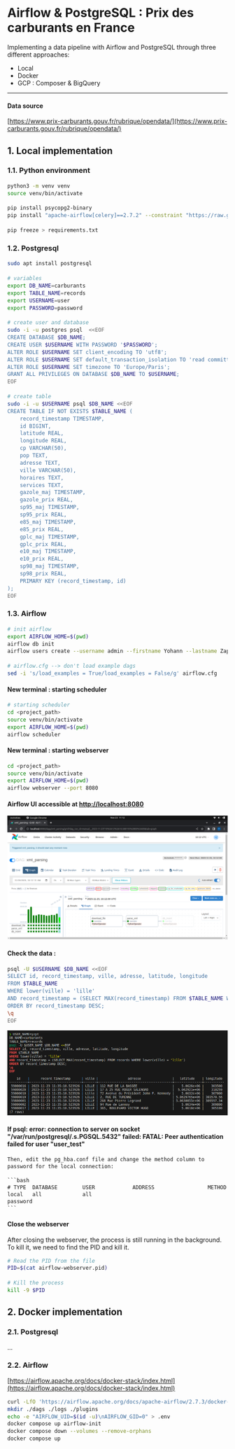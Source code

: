# Airflow & PostgreSQL : Prix des carburants en France

Implementing a data pipeline with Airflow and PostgreSQL through three different approaches:
- Local
- Docker
- GCP : Composer & BigQuery

<hr>

#### Data source
[https://www.prix-carburants.gouv.fr/rubrique/opendata/](https://www.prix-carburants.gouv.fr/rubrique/opendata/)

## 1. Local implementation

### 1.1. Python environment

```bash
python3 -m venv venv
source venv/bin/activate

pip install psycopg2-binary
pip install "apache-airflow[celery]==2.7.2" --constraint "https://raw.githubusercontent.com/apache/airflow/constraints-2.7.2/constraints-3.10.txt"

pip freeze > requirements.txt
```

### 1.2. Postgresql 

```bash
sudo apt install postgresql

# variables
export DB_NAME=carburants
export TABLE_NAME=records
export USERNAME=user
export PASSWORD=password

# create user and database
sudo -i -u postgres psql  <<EOF
CREATE DATABASE $DB_NAME;
CREATE USER $USERNAME WITH PASSWORD '$PASSWORD';
ALTER ROLE $USERNAME SET client_encoding TO 'utf8';
ALTER ROLE $USERNAME SET default_transaction_isolation TO 'read committed';
ALTER ROLE $USERNAME SET timezone TO 'Europe/Paris';
GRANT ALL PRIVILEGES ON DATABASE $DB_NAME TO $USERNAME;
EOF

# create table
sudo -i -u $USERNAME psql $DB_NAME <<EOF
CREATE TABLE IF NOT EXISTS $TABLE_NAME (
    record_timestamp TIMESTAMP,
    id BIGINT,
    latitude REAL,
    longitude REAL,
    cp VARCHAR(50),
    pop TEXT,
    adresse TEXT,
    ville VARCHAR(50),
    horaires TEXT,
    services TEXT,
    gazole_maj TIMESTAMP,
    gazole_prix REAL,
    sp95_maj TIMESTAMP,
    sp95_prix REAL,
    e85_maj TIMESTAMP,
    e85_prix REAL,
    gplc_maj TIMESTAMP,
    gplc_prix REAL,
    e10_maj TIMESTAMP,
    e10_prix REAL,
    sp98_maj TIMESTAMP,
    sp98_prix REAL,
    PRIMARY KEY (record_timestamp, id)
);
EOF
```

### 1.3. Airflow

```bash
# init airflow
export AIRFLOW_HOME=$(pwd)
airflow db init
airflow users create --username admin --firstname Yohann --lastname Zapart --role Admin --email yohann@zapart.com

# airflow.cfg --> don't load example dags
sed -i 's/load_examples = True/load_examples = False/g' airflow.cfg
```
#### New terminal : starting scheduler

```bash
# starting scheduler
cd <project_path>
source venv/bin/activate
export AIRFLOW_HOME=$(pwd)
airflow scheduler
```

#### New terminal : starting webserver

```bash
cd <project_path>
source venv/bin/activate
export AIRFLOW_HOME=$(pwd)
airflow webserver --port 8080
```

#### Airflow UI accessible at [http://localhost:8080](http://localhost:8080)

![dag_screen](./img/dag_screen.png)

#### Check the data : 

```bash
psql -U $USERNAME $DB_NAME <<EOF
SELECT id, record_timestamp, ville, adresse, latitude, longitude 
FROM $TABLE_NAME 
WHERE lower(ville) = 'lille'
AND record_timestamp = (SELECT MAX(record_timestamp) FROM $TABLE_NAME WHERE lower(ville) = 'lille')
ORDER BY record_timestamp DESC;
\q
EOF
```

![check data screen](./img/check_screen.png)

#### If psql: error: connection to server on socket "/var/run/postgresql/.s.PGSQL.5432" failed: FATAL:  Peer authentication failed for user "user_test"

    Then, edit the pg_hba.conf file and change the method column to password for the local connection:

    ```bash
    # TYPE  DATABASE        USER            ADDRESS                 METHOD
    local   all             all                                     password
    ```


#### Close the webserver

After closing the webserver, the process is still running in the background. To kill it, we need to find the PID and kill it.

```bash
# Read the PID from the file
PID=$(cat airflow-webserver.pid)

# Kill the process
kill -9 $PID
```

## 2. Docker implementation

### 2.1. Postgresql

...

### 2.2. Airflow

[https://airflow.apache.org/docs/docker-stack/index.html](https://airflow.apache.org/docs/docker-stack/index.html)

```bash
curl -LfO 'https://airflow.apache.org/docs/apache-airflow/2.7.3/docker-compose.yaml'
mkdir ./dags ./logs ./plugins
echo -e "AIRFLOW_UID=$(id -u)\nAIRFLOW_GID=0" > .env
docker compose up airflow-init
docker compose down --volumes --remove-orphans
docker compose up
```

